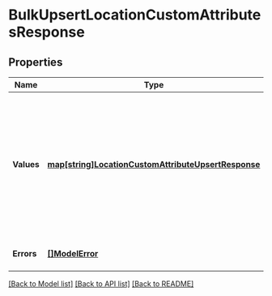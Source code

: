 # BulkUpsertLocationCustomAttributesResponse

## Properties
Name | Type | Description | Notes
------------ | ------------- | ------------- | -------------
**Values** | [**map[string]LocationCustomAttributeUpsertResponse**](LocationCustomAttributeUpsertResponse.md) | A map of responses that correspond to individual upsert requests. Each response has the same ID as the corresponding request and contains either a &#x60;location_id&#x60; and &#x60;custom_attribute&#x60; or an &#x60;errors&#x60; field. | [optional] [default to null]
**Errors** | [**[]ModelError**](Error.md) | Any errors that occurred during the request. | [optional] [default to null]

[[Back to Model list]](../README.md#documentation-for-models) [[Back to API list]](../README.md#documentation-for-api-endpoints) [[Back to README]](../README.md)

